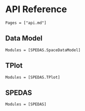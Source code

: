 # API Reference

```@index
Pages = ["api.md"]
```

## Data Model

```@autodocs
Modules = [SPEDAS.SpaceDataModel]
```

## TPlot

```@autodocs
Modules = [SPEDAS.TPlot]
```

## SPEDAS

```@autodocs
Modules = [SPEDAS]
```